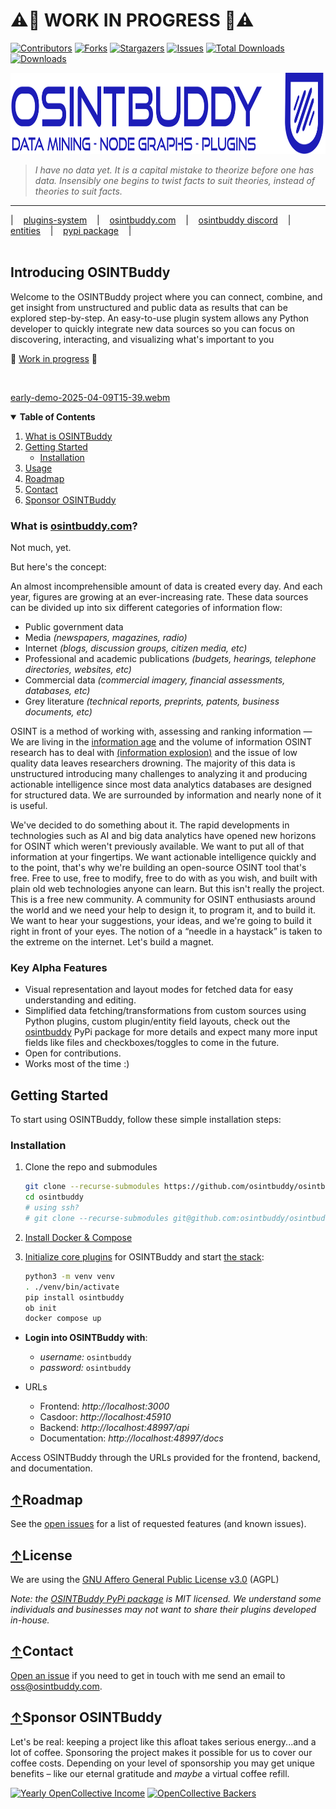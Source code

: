 #  ⚠️🚧 WORK IN PROGRESS 🚧⚠️ 

[![Contributors][contributors-shield]][contributors-url]
[![Forks][forks-shield]][forks-url]
[![Stargazers][stars-shield]][stars-url]
[![Issues][issues-shield]][issues-url]
[![Total Downloads](https://static.pepy.tech/badge/osintbuddy)](https://pepy.tech/project/osintbuddy)
[![Downloads](https://static.pepy.tech/badge/osintbuddy/week)](https://pepy.tech/project/osintbuddy)


<p>
  <a href="https://github.com/osintbuddy/osintbuddy">
    <img src="./watermark.svg" height="130px" alt="Logo">
  </a>

> *I have no data yet. It is a capital mistake to theorize before one has data. Insensibly
> one begins to twist facts to suit theories, instead of theories to suit facts.*


-------
| &nbsp;&nbsp; [plugins-system](https://github.com/osintbuddy/plugins) &nbsp;&nbsp; | &nbsp;&nbsp; [osintbuddy.com](https://osintbuddy.com) &nbsp;&nbsp; | &nbsp;&nbsp; [osintbuddy discord](https://discord.gg/b8vW4J4skv) &nbsp;&nbsp; | &nbsp;&nbsp; [entities](https://github.com/osintbuddy/entities) &nbsp;&nbsp; | &nbsp;&nbsp; [pypi package](https://pypi.org/project/osintbuddy/) &nbsp;&nbsp; |
<span style="display: inline-block; width:830px"> </span>


  ## Introducing OSINTBuddy

  <p>
      Welcome to the OSINTBuddy project where you can connect, combine,
      and get insight from unstructured and public data as results that
      can be explored step-by-step. An easy-to-use plugin system allows any
      Python developer to quickly integrate new data sources so you can focus 
      on discovering, interacting, and visualizing what's important to you
  </p>

  🚧  <ins>Work in progress</ins>  🚧
  
<br/>

  [early-demo-2025-04-09T15-39.webm](https://github.com/user-attachments/assets/a43e17f8-ee24-408d-8efc-c27e585bd653)


</p>

<details open="open">
<summary> 
<b>Table of Contents</b>
</summary>
  <ol>
    <li>
      <a href="#what-is-osintbuddycom">What is OSINTBuddy</a>
    </li>
    <li>
      <a href="#getting-started">Getting Started</a>
      <ul>
        <li><a href="#installation">Installation</a></li>
      </ul>
    </li>
    <li><a href="#usage">Usage</a></li>
    <li><a href="#roadmap">Roadmap</a></li>
    <li><a href="#contact">Contact</a></li>
    <li><a href="#sponsor-osintbuddy">Sponsor OSINTBuddy</a></li>
  </ol>
</details>

### What is <a referrerpolicy="unsafe-url" target="_blank" href="https://osintbuddy.com">osintbuddy.com</a>?


Not much, yet.


But here's the concept:


An almost incomprehensible amount of data is created every day. And each year, figures are growing at an ever-increasing rate. These data sources can be divided up into six different categories of information flow:

- Public government data
- Media *(newspapers, magazines, radio)*
- Internet *(blogs, discussion groups, citizen media, etc)*
- Professional and academic publications *(budgets, hearings, telephone directories, websites, etc)*
- Commercial data *(commercial imagery, financial assessments, databases, etc)*
- Grey literature *(technical reports, preprints, patents, business documents, etc)*


OSINT is a method of working with, assessing and ranking information — We are living in the [information age](https://en.wikipedia.org/wiki/Information_Age) and the volume of information OSINT research has to deal with [(information explosion)](https://en.wikipedia.org/wiki/Information_explosion) and the issue of low quality data leaves researchers drowning. The majority of this data is unstructured introducing many challenges to analyzing it and producing actionable intelligence since most data analytics databases are designed for structured data. We are surrounded by information and nearly none of it is useful. 


We've decided to do something about it. The rapid developments in technologies such as AI and big data analytics have opened new horizons for OSINT which weren't previously available. We want to put all of that information at your fingertips. We want actionable intelligence quickly and to the point, that's why we're building an open-source OSINT tool that's free. Free to use, free to modify, free to do with as you wish, and built with plain old web technologies anyone can learn. But this isn't really the project. This is a free new community. A community for OSINT enthusiasts around the world and we need your help to design it, to program it, and to build it. We want to hear your suggestions, your ideas, and we're going to build it right in front of your eyes. The notion of a “needle in a haystack” is taken to the extreme on the internet. Let's build a magnet.


### Key Alpha Features
- Visual representation and layout modes for fetched data for easy understanding and editing. 
- Simplified data fetching/transformations from custom sources using Python plugins, custom plugin/entity field layouts, check out the [osintbuddy](https://pypi.org/project/osintbuddy/) PyPi package for more details and expect many more input fields like files and checkboxes/toggles to come in the future.
- Open for contributions.
- Works most of the time :)


## Getting Started

To start using OSINTBuddy, follow these simple installation steps:

### Installation
1. Clone the repo and submodules
   ```sh
   git clone --recurse-submodules https://github.com/osintbuddy/osintbuddy.git
   cd osintbuddy
   # using ssh?
   # git clone --recurse-submodules git@github.com:osintbuddy/osintbuddy.git 
   ```

2. [Install Docker & Compose](https://docs.docker.com/get-started/get-docker/)

3. [Initialize core plugins](https://github.com/osintbuddy/plugins/blob/main/src/osintbuddy/ob.py#L85) for OSINTBuddy and start [the stack](https://github.com/osintbuddy/osintbuddy/blob/main/docker-compose.yml):
   ```sh
   python3 -m venv venv
   . ./venv/bin/activate
   pip install osintbuddy
   ob init
   docker compose up
   ```

  - **Login into OSINTBuddy with**:
    - *username:* `osintbuddy`
    - *password:* `osintbuddy`

- URLs
  - Frontend: *http://localhost:3000*
  - Casdoor: *http://localhost:45910*
  - Backend: *http://localhost:48997/api*
  - Documentation: *http://localhost:48997/docs*

Access OSINTBuddy through the URLs provided for the frontend, backend, and documentation.

## [↑](#introducing-osintbuddy)Roadmap

See the [open issues](https://github.com/jerlendds/osintbuddy/issues)
for a list of requested features (and known issues).

## [↑](#introducing-osintbuddy)License

We are using the [GNU Affero General Public License v3.0](https://choosealicense.com/licenses/agpl-3.0/) (AGPL)

*Note: the [OSINTBuddy PyPi package](https://github.com/jerlendds/osintbuddy-plugins) is MIT licensed. We understand some individuals and businesses may not want to share their plugins developed in-house.*

## [↑](#introducing-osintbuddy)Contact

[Open an issue](https://github.com/osintbuddy/osintbuddy/issues/new?assignees=jerlendds&labels=Type%3A+Suggestion&projects=&template=&title=%5BFEATURE+REQUEST%5D) if you need to get in touch with me send an email to <a href="mailto:oss@osintbuddy.com">oss@osintbuddy.com</a>.


## [↑](#introducing-osintbuddy)Sponsor OSINTBuddy 
Let's be real: keeping a project like this afloat takes serious energy...and a lot of coffee. Sponsoring the project makes it possible for us to cover our coffee costs. 
Depending on your level of sponsorship you may get unique benefits – like our eternal gratitude and *maybe* a virtual coffee refill.

[![Yearly OpenCollective Income](https://badgen.net/opencollective/yearly/osintbuddy)](https://opencollective.com/openinfolabs/projects/osintbuddy#category-CONTRIBUTE)
[![OpenCollective Backers](https://badgen.net/opencollective/backers/osintbuddy)](https://opencollective.com/openinfolabs/projects/osintbuddy#category-CONTRIBUTE)


[contributors-shield]: https://img.shields.io/github/contributors/jerlendds/osintbuddy.svg?style=for-the-badge
[contributors-url]: https://github.com/jerlendds/osintbuddy/graphs/contributors
[forks-shield]: https://img.shields.io/github/forks/jerlendds/osintbuddy.svg?style=for-the-badge
[forks-url]: https://github.com/jerlendds/osintbuddy/network/members
[stars-shield]: https://img.shields.io/github/stars/jerlendds/osintbuddy.svg?style=for-the-badge
[stars-url]: https://github.com/jerlendds/osintbuddy/stargazers
[issues-shield]: https://img.shields.io/github/issues/jerlendds/osintbuddy.svg?style=for-the-badge
[issues-url]: https://github.com/jerlendds/osintbuddy/issues
